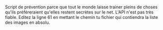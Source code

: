 Script de prévention parce que tout le monde laisse trainer pleins de choses qu'ils préféreraient qu'elles restent secrètes sur le net.
L'API n'est pas très fiable.
Editez la ligne 61 en mettant le chemin tu fichier qui contiendra la liste des images en absolu.